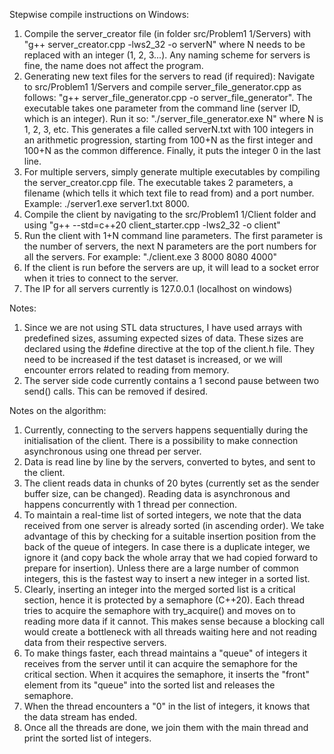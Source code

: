 Stepwise compile instructions on Windows:
1. Compile the server_creator file (in folder src/Problem1 1/Servers) with "g++ server_creator.cpp -lws2_32 -o serverN" where N needs to be replaced with an integer (1, 2, 3...). Any naming scheme for servers is fine, the name does not affect the program.
2. Generating new text files for the servers to read (if required): Navigate to  src/Problem1 1/Servers and compile server_file_generator.cpp as follows: "g++ server_file_generator.cpp  -o server_file_generator". The executable takes one parameter from the command line (server ID, which is an integer). Run it so: "./server_file_generator.exe N" where N is 1, 2, 3, etc. This generates a file called serverN.txt with 100 integers in an arithmetic progression, starting from 100+N as the first integer and 100+N as the common difference. Finally, it puts the integer 0 in the last line.
3. For multiple servers, simply generate multiple executables by compiling the server_creator.cpp file. The executable takes 2 parameters, a filename (which tells it which text file to read from) and a port number. Example: ./server1.exe server1.txt 8000.
4. Compile the client by navigating to the src/Problem1 1/Client folder and using "g++ --std=c++20 client_starter.cpp -lws2_32 -o client"
5. Run the client with 1+N command line parameters. The first parameter is the number of servers, the next N parameters are the port numbers for all the servers. For example: "./client.exe 3 8000 8080 4000"
6. If the client is run before the servers are up, it will lead to a socket error when it tries to connect to the server.
7. The IP for all servers currently is 127.0.0.1 (localhost on windows)

Notes:
1. Since we are not using STL data structures, I have used arrays with predefined sizes, assuming expected sizes of data. These sizes are declared using the #define directive at the top of the client.h file. They need to be increased if the test dataset is increased, or we will encounter errors related to reading from memory.
2. The server side code currently contains a 1 second pause between two send() calls. This can be removed if desired.

Notes on the algorithm:
1. Currently, connecting to the servers happens sequentially during the initialisation of the client. There is a possibility to make connection asynchronous using one thread per server.
2. Data is read line by line by the servers, converted to bytes, and sent to the client.
3. The client reads data in chunks of 20 bytes (currently set as the sender buffer size, can be changed). Reading data is asynchronous and happens concurrently with 1 thread per connection.
4. To maintain a real-time list of sorted integers, we note that the data received from one server is already sorted (in ascending order). We take advantage of this by checking for a suitable insertion position from the back of the queue of integers. In case there is a duplicate integer, we ignore it (and copy back the whole array that we had copied forward to prepare for insertion). Unless there are a large number of common integers, this is the fastest way to insert a new integer in a sorted list.
5. Clearly, inserting an integer into the merged sorted list is a critical section, hence it is protected by a semaphore (C++20). Each thread tries to acquire the semaphore with try_acquire() and moves on to reading more data if it cannot. This makes sense because a blocking call would create a bottleneck with all threads waiting here and not reading data from their respective servers.
6. To make things faster, each thread maintains a "queue" of integers it receives from the server until it can acquire the semaphore for the critical section. When it acquires the semaphore, it inserts the "front" element from its "queue" into the sorted list and releases the semaphore.
7. When the thread encounters a "0" in the list of integers, it knows that the data stream has ended.
8. Once all the threads are done, we join them with the main thread and print the sorted list of integers.

